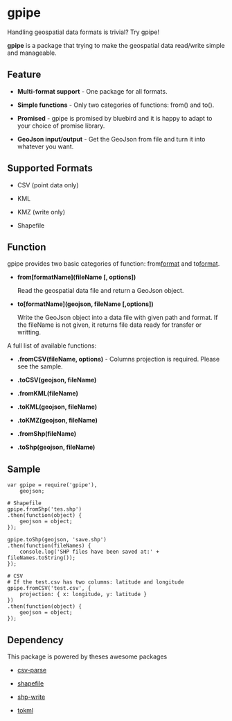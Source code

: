 # gpipe

Handling geospatial data formats is trivial? Try gpipe!

**gpipe** is a package that trying to make the geospatial data read/write simple and manageable.

## Feature

* **Multi-format support** - One package for all formats.

* **Simple functions** - Only two categories of functions: from() and to().

* **Promised** - gpipe is promised by bluebird and it is happy to adapt to your choice of promise library.

* **GeoJson input/output** - Get the GeoJson from file and turn it into whatever you want.

## Supported Formats

* CSV (point data only)

* KML

* KMZ (write only)

* Shapefile

## Function

gpipe provides two basic categories of function: from[format]() and to[format]().

* **from\[formatName\](fileName [, options])**

    Read the geospatial data file and return a GeoJson object.

* **to\[formatName\](geojson, fileName [,options])**

    Write the GeoJson object into a data file with given path and format. If the fileName is not given, it returns file data ready for transfer or writting.

A full list of available functions:

* **.fromCSV(fileName, options)** - Columns projection is required. Please see the sample.

* **.toCSV(geojson, fileName)**

* **.fromKML(fileName)**

* **.toKML(geojson, fileName)**

* **.toKMZ(geojson, fileName)**

* **.fromShp(fileName)**

* **.toShp(geojson, fileName)**

## Sample

```
var gpipe = require('gpipe'),
    geojson;

# Shapefile
gpipe.fromShp('tes.shp')
.then(function(object) {
    geojson = object;
});

gpipe.toShp(geojson, 'save.shp')
.then(function(fileNames) {
    console.log('SHP files have been saved at:' + fileNames.toString());
});

# CSV
# If the test.csv has two columns: latitude and longitude
gpipe.fromCSV('test.csv', {
    projection: { x: longitude, y: latitude }
})
.then(function(object) {
    geojson = object;
});
```

## Dependency

This package is powered by theses awesome packages

* [csv-parse](https://github.com/wdavidw/node-csv-parse)

* [shapefile](https://github.com/mbostock/shapefile)

* [shp-write](https://github.com/mapbox/shp-write)

* [tokml](https://github.com/mapbox/tokml)
